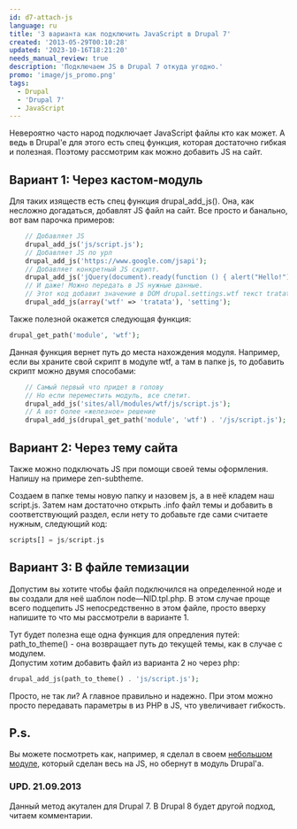 ```yaml
---
id: d7-attach-js
language: ru
title: '3 варианта как подключить JavaScript в Drupal 7'
created: '2013-05-29T00:10:28'
updated: '2023-10-16T18:21:20'
needs_manual_review: true
description: 'Подключаем JS в Drupal 7 откуда угодно.'
promo: 'image/js_promo.png'
tags:
  - Drupal
  - 'Drupal 7'
  - JavaScript
---
```


Невероятно часто народ подключает JavaScript файлы кто как может. А ведь в Drupal'e для этого есть спец функция, которая достаточно гибкая и полезная. Поэтому рассмотрим как можно добавить JS на сайт.

Вариант 1: Через кастом-модуль
------------------------------

Для таких изяществ есть спец функция drupal\_add\_js(). Она, как несложно догадаться, добавлят JS файл на сайт. Все просто и банально, вот вам парочка примеров:

~~~php
    // Добавляет JS
    drupal_add_js('js/script.js');
    // Добавляет JS по урл
    drupal_add_js('https://www.google.com/jsapi');
    // Добавляет конкретный JS скрипт.
    drupal_add_js('jQuery(document).ready(function () { alert("Hello!"); });');
    // И даже! Можно передать в JS нужные данные.
    // Этот код добавит значение в DOM drupal.settings.wtf текст tratata. Разумеется он будет доступен из Javascript.
    drupal_add_js(array('wtf' => 'tratata'), 'setting');
~~~

Также полезной окажется следующая функция:

~~~php
drupal_get_path('module', 'wtf');
~~~

Данная функция вернет путь до места нахождения модуля. Например, если вы храните свой скрипт в модуле wtf, а там в папке js, то добавить скрипт можно двумя способами:

~~~php
    // Самый первый что придет в голову
    // Но если переместить модуль, все слетит.
    drupal_add_js('sites/all/modules/wtf/js/script.js');
    // А вот более «железное» решение
    drupal_add_js(drupal_get_path('module', 'wtf') . '/js/script.js');
~~~

Вариант 2: Через тему сайта
---------------------------

Также можно подключать JS при помощи своей темы оформления. Напишу на примере zen-subtheme.

  
Создаем в папке темы новую папку и назовем js, а в неё кладем наш script.js. Затем нам достаточно открыть .info файл темы и добавить в соответствующий раздел, если нету то добавьте где сами считаете нужным, следующий код:

~~~php
scripts[] = js/script.js
~~~

Вариант 3: В файле темизации
----------------------------

Допустим вы хотите чтобы файл подключился на определенной ноде и вы создали для неё шаблон node—NID.tpl.php. В этом случае проще всего подцепить JS непосредственно в этом файле, просто вверху напишите то что мы рассмотрели в варианте 1.

  
 Тут будет полезна еще одна функция для опредления путей: path\_to\_theme() - она возвращает путь до текущей темы, как в случае с модулем.  
 Допустим хотим добавить файл из варианта 2 но через php:

~~~php
drupal_add_js(path_to_theme() . 'js/script.js');
~~~

Просто, не так ли? А главное правильно и надежно. При этом можно просто передавать параметры в из PHP в JS, что увеличивает гибкость.

P.s.
----

Вы можете посмотреть как, например, я сделал в своем [небольшом модуле](https://github.com/Niklan/Mappy), который сделан весь на JS, но обернут в модуль Drupal'a.


### UPD. 21.09.2013


Данный метод акутален для Drupal 7. В Drupal 8 будет другой подход, читаем комментарии.

